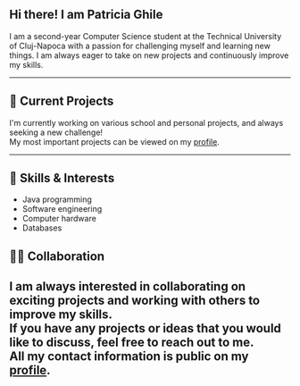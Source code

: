 ## Hi there! I am Patricia Ghile


I am a second-year Computer Science student at the Technical University of Cluj-Napoca with a passion for challenging myself and learning new things. I am always eager to take on new projects and continuously improve my skills.

---

## 🔭 Current Projects
I'm currently working on various school and personal projects, and always seeking a new challenge!  
My most important projects can be viewed on my [profile](#).

---

## 🌱 Skills & Interests
- Java programming
- Software engineering
- Computer hardware
- Databases

## 👨‍💻 Collaboration
I am always interested in collaborating on exciting projects and working with others to improve my skills.  
If you have any projects or ideas that you would like to discuss, feel free to reach out to me.  
All my contact information is public on my [profile](#).
---


